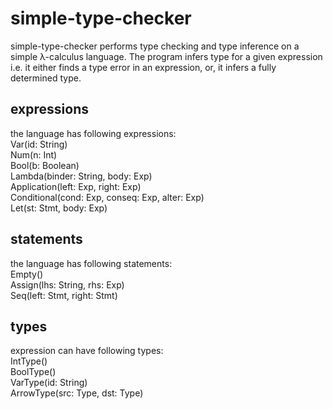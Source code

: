 # simple-type-checker

  simple-type-checker performs type checking and type inference on a simple λ-calculus language. 
The program infers type for a given expression i.e. it either finds a type error in an expression, 
or, it infers a fully determined type. 

## expressions
the language has following expressions:  
  Var(id: String)  
  Num(n: Int)   
  Bool(b: Boolean)   
  Lambda(binder: String, body: Exp)   
  Application(left: Exp, right: Exp)   
  Conditional(cond: Exp, conseq: Exp, alter: Exp)   
  Let(st: Stmt, body: Exp)  

## statements
the language has following statements:  
  Empty()   
  Assign(lhs: String, rhs: Exp)   
  Seq(left: Stmt, right: Stmt)  

## types
expression can have following types:  
  IntType()   
  BoolType()   
  VarType(id: String)   
  ArrowType(src: Type, dst: Type)   

